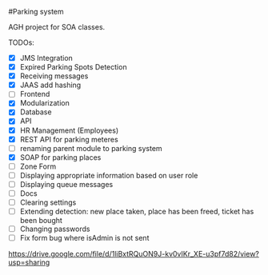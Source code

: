 #Parking system

AGH project for SOA classes.

TODOs:

- [x] JMS Integration
- [x] Expired Parking Spots Detection
- [x] Receiving messages
- [x] JAAS add hashing
- [ ] Frontend
- [x] Modularization
- [x] Database
- [x] API
- [x] HR Management (Employees)
- [x] REST API for parking meteres
- [ ] renaming parent module to parking system
- [x] SOAP for parking places
- [ ] Zone Form
- [ ] Displaying appropriate information based on user role
- [ ] Displaying queue messages
- [ ] Docs
- [ ] Clearing settings
- [ ] Extending detection: new place taken, place has been freed, ticket has been bought
- [ ] Changing passwords
- [ ] Fix form bug where isAdmin is not sent

https://drive.google.com/file/d/1liBxtRQuON9J-kv0vIKr_XE-u3pf7d82/view?usp=sharing
